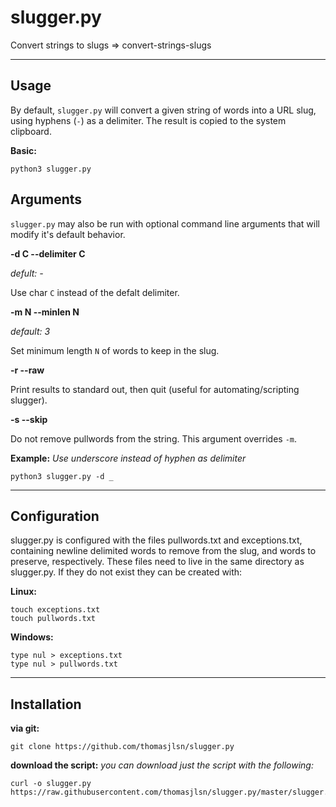 # slugger.py

Convert strings to slugs => convert-strings-slugs

---

## Usage

By default, `slugger.py` will convert a given string of words into a URL
slug, using hyphens (`-`) as a delimiter. The result is copied to the
system clipboard.

**Basic:**
```
python3 slugger.py
```

## Arguments

`slugger.py` may also be run with optional command line arguments that will
modify it's default behavior.

**-d C --delimiter C**

*defult: -*

Use char `C` instead of the defalt delimiter.

**-m N --minlen N**

*default: 3*

Set minimum length `N` of words to keep in the slug.

**-r --raw**

Print results to standard out, then quit (useful for automating/scripting
slugger).

**-s --skip**

Do not remove pullwords from the string. This argument overrides `-m`.

**Example:**
*Use underscore instead of hyphen as delimiter*
```
python3 slugger.py -d _
```

---

## Configuration

slugger.py is configured with the files pullwords.txt and exceptions.txt,
containing newline delimited words to remove from the slug, and words to
preserve, respectively. These files need to live in the same directory as
slugger.py. If they do not exist they can be created with:

**Linux:**
```
touch exceptions.txt
touch pullwords.txt
```

**Windows:**
```
type nul > exceptions.txt
type nul > pullwords.txt
```

---

## Installation

**via git:**
```
git clone https://github.com/thomasjlsn/slugger.py
```

**download the script:**
*you can download just the script with the following:*
```
curl -o slugger.py https://raw.githubusercontent.com/thomasjlsn/slugger.py/master/slugger.py
```

